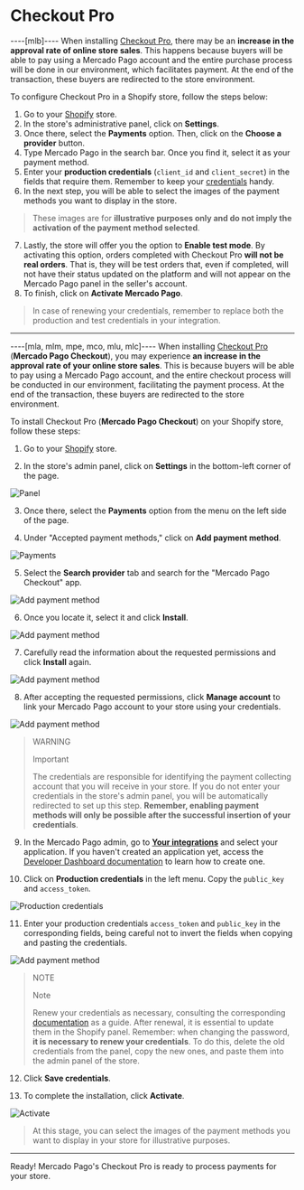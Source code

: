 # Checkout Pro

----[mlb]----
When installing [Checkout Pro](/developers/en/docs/checkout-pro/landing), there may be an **increase in the approval rate of online store sales**. This happens because buyers will be able to pay using a Mercado Pago account and the entire purchase process will be done in our environment, which facilitates payment. At the end of the transaction, these buyers are redirected to the store environment.

To configure Checkout Pro in a Shopify store, follow the steps below:

1. Go to your [Shopify](https://accounts.shopify.com/store-login) store.
2. In the store's administrative panel, click on **Settings**.
3. Once there, select the **Payments** option. Then, click on the **Choose a provider** button.
4. Type Mercado Pago in the search bar. Once you find it, select it as your payment method.
5. Enter your **production credentials** (`client_id` and `client_secret`) in the fields that require them. Remember to keep your [credentials](/developers/en/docs/shopify/additional-content/your-integrations/credentials) handy.
6. In the next step, you will be able to select the images of the payment methods you want to display in the store. 

> These images are for **illustrative purposes only and do not imply the activation of the payment method selected**.

7. Lastly, the store will offer you the option to **Enable test mode**. By activating this option, orders completed with Checkout Pro **will not be real orders**. That is, they will be test orders that, even if completed, will not have their status updated on the platform and will not appear on the Mercado Pago panel in the seller's account.
8. To finish, click on **Activate Mercado Pago**.
 
> In case of renewing your credentials, remember to replace both the production and test credentials in your integration.

------------
----[mla, mlm, mpe, mco, mlu, mlc]----
When installing [Checkout Pro](/developers/en/docs/checkout-pro/landing) (**Mercado Pago Checkout**), you may experience **an increase in the approval rate of your online store sales**. This is because buyers will be able to pay using a Mercado Pago account, and the entire checkout process will be conducted in our environment, facilitating the payment process. At the end of the transaction, these buyers are redirected to the store environment.

To install Checkout Pro (**Mercado Pago Checkout**) on your Shopify store, follow these steps:

1. Go to your [Shopify](https://accounts.shopify.com/store-login) store.

2. In the store's admin panel, click on **Settings** in the bottom-left corner of the page.

![Panel](/images/shopify/store-panel-es.png)

3. Once there, select the **Payments** option from the menu on the left side of the page.

4. Under "Accepted payment methods," click on **Add payment method**.

![Payments](/images/shopify/payments-page-es.png)

5. Select the **Search provider** tab and search for the "Mercado Pago Checkout" app.

![Add payment method](/images/shopify/add-payment-method-es.png)

6. Once you locate it, select it and click **Install**.

![Add payment method](/images/shopify/provider-es.png)

7. Carefully read the information about the requested permissions and click **Install** again.

![Add payment method](/images/shopify/install-app-es.png)

8. After accepting the requested permissions, click **Manage account** to link your Mercado Pago account to your store using your credentials.

![Add payment method](/images/shopify/manage-account-es.png)

> WARNING
>
> Important
>
> The credentials are responsible for identifying the payment collecting account that you will receive in your store. If you do not enter your credentials in the store's admin panel, you will be automatically redirected to set up this step. **Remember, enabling payment methods will only be possible after the successful insertion of your credentials**.

9. In the Mercado Pago admin, go to **[Your integrations](https://www.mercadopago[FAKER][URL][DOMAIN]/developers/panel/app)** and select your application. If you haven't created an application yet, access the [Developer Dashboard documentation](/developers/en/docs/woocommerce/additional-content/your-integrations/dashboard) to learn how to create one.

10. Click on **Production credentials** in the left menu. Copy the `public_key` and `access_token`.

![Production credentials](/images/shopify/test-prod-credentials.png)

11. Enter your production credentials `access_token` and `public_key` in the corresponding fields, being careful not to invert the fields when copying and pasting the credentials.

![Add payment method](/images/shopify/add-credentials-es.png)

> NOTE
>
> Note
>
> Renew your credentials as necessary, consulting the corresponding [documentation](/developers/en/docs/shopify/best-practices/credentials-best-practices/secure-credentials) as a guide. After renewal, it is essential to update them in the Shopify panel. Remember: when changing the password, **it is necessary to renew your credentials**. To do this, delete the old credentials from the panel, copy the new ones, and paste them into the admin panel of the store.

12. Click **Save credentials**.

13. To complete the installation, click **Activate**.

![Activate](/images/shopify/shopify-activate-mp.png)

> At this stage, you can select the images of the payment methods you want to display in your store for illustrative purposes.

------------
Ready! Mercado Pago's Checkout Pro is ready to process payments for your store.